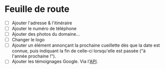 # Feuille de route

- [ ] Ajouter l'adresse & l'itinéraire
- [ ] Ajouter le numéro de téléphone
- [ ] Ajouter des photos du domaine...
- [ ] Changer le logo
- [ ] Ajouter un élément annonçant la prochaine cueillette dès que la date est connue,
  puis indiquant la fin de celle-ci lorsqu'elle est passée ("à l'année prochaine !").
- [ ] Ajouter les témoignages Google.
  Via l'[API](https://developers.google.com/my-business/content/review-data#list_all_reviews).
